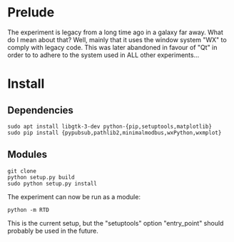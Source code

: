 
# Prelude

The experiment is legacy from a long time ago in a galaxy far away.
What do I mean about that?
Well, mainly that it uses the window system "WX" to comply with legacy code.
This was later abandoned in favour of "Qt" in order to to adhere to the system used in ALL other experiments...

# Install

## Dependencies

```
sudo apt install libgtk-3-dev python-{pip,setuptools,matplotlib}
sudo pip install {pypubsub,pathlib2,minimalmodbus,wxPython,wxmplot}
```

## Modules

```
git clone
python setup.py build
sudo python setup.py install
```

The experiment can now be run as a module:

```
python -m RTD
```

This is the current setup, but the "setuptools" option "entry_point" should probably be used in the future.


